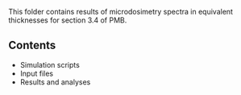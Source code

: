 This folder contains results of microdosimetry spectra in equivalent thicknesses for section 3.4 of PMB.

## Contents
- Simulation scripts
- Input files
- Results and analyses
